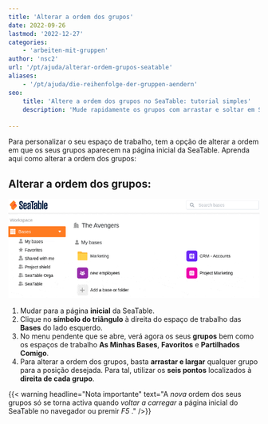 ```yaml
---
title: 'Alterar a ordem dos grupos'
date: 2022-09-26
lastmod: '2022-12-27'
categories:
    - 'arbeiten-mit-gruppen'
author: 'nsc2'
url: '/pt/ajuda/alterar-ordem-grupos-seatable'
aliases:
    - '/pt/ajuda/die-reihenfolge-der-gruppen-aendern'
seo:
    title: 'Altere a ordem dos grupos no SeaTable: tutorial simples'
    description: 'Mude rapidamente os grupos com arrastar e soltar em SeaTable. Recarregue a página para ativar e visualizar a nova ordem conforme desejado.'

---
```


Para personalizar o seu espaço de trabalho, tem a opção de alterar a ordem em que os seus grupos aparecem na página inicial da SeaTable. Aprenda aqui como alterar a ordem dos grupos:

## Alterar a ordem dos grupos:

![Alterar a ordem dos grupos](images/change-the-order-of-the-groups-3.gif)

1. Mudar para a página **inicial** da SeaTable.
2. Clique no **símbolo do triângulo** à direita do espaço de trabalho das **Bases** do lado esquerdo.
3. No menu pendente que se abre, verá agora os seus **grupos** bem como os espaços de trabalho **As Minhas Bases**, **Favoritos** e **Partilhados Comigo**.
4. Para alterar a ordem dos grupos, basta **arrastar e largar** qualquer grupo para a posição desejada. Para tal, utilizar os **seis pontos** localizados à **direita de cada grupo**.

{{< warning  headline="Nota importante"  text="A _nova_ ordem dos seus grupos só se torna activa quando _voltar a carregar_ a página inicial do SeaTable no navegador ou premir _F5_ ." />}}

